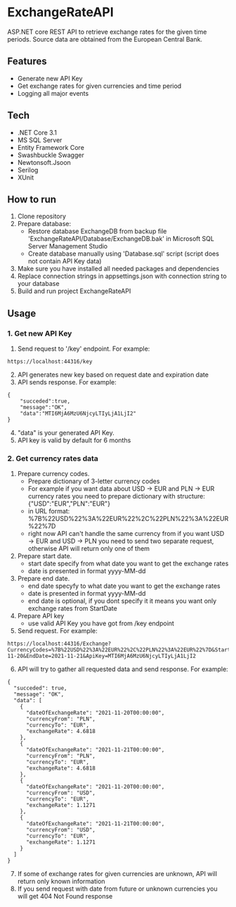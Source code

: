 # ExchangeRateAPI
ASP.NET core REST API to retrieve exchange rates for the given time periods. Source data are obtained from the European Central Bank.

## Features
- Generate new API Key
- Get exchange rates for given currencies and time period
- Logging all major events

## Tech
- .NET Core 3.1
- MS SQL Server
- Entity Framework Core
- Swashbuckle Swagger
- Newtonsoft.Jsoon
- Serilog
- XUnit

## How to run

1. Clone repository
2. Prepare database:
    - Restore database ExchangeDB from backup file 'ExchangeRateAPI/Database/ExchangeDB.bak' in Microsoft SQL Server Management Studio
    - Create database manually using 'Database.sql' script (script does not contain API Key data)
3. Make sure you have installed all needed packages and dependencies
4. Replace connection strings in appsettings.json with connection string to your database
5. Build and run project ExchangeRateAPI


## Usage
### 1. Get new API Key

1. Send request to '/key' endpoint. For example:
```
https://localhost:44316/key
```
2. API generates new key based on request date and expiration date
3. API sends response. For example:
```
{
    "succeded":true,
    "message":"OK",
    "data":"MTI6MjA6MzU6NjcyLTIyLjA1LjI2"
}
```
4. "data" is your generated API Key.
5. API key is valid by default for 6 months
 
### 2. Get currency rates data

1. Prepare currency codes.
    - Prepare dictionary of 3-letter currency codes
    - For example if you want data about USD -> EUR and PLN -> EUR currency rates you need to prepare dictionary with structure: {"USD":"EUR","PLN":"EUR"}
    - in URL format: %7B%22USD%22%3A%22EUR%22%2C%22PLN%22%3A%22EUR%22%7D
    - right now API can't handle the same currency from if you want USD -> EUR and USD -> PLN you need to send two separate request, otherwise API will return only one of them 
2. Prepare start date.
    - start date specify from what date you want to get the exchange rates
    - date is presented in format yyyy-MM-dd
3. Prepare end date.
    - end date specyfy to what date you want to get the exchange rates
    - date is presented in format yyyy-MM-dd
    - end date is optional, if you dont specify it it means you want only exchange rates from StartDate
4. Prepare API key
    - use valid API Key you have got from /key endpoint
5. Send request. For example:
```
https://localhost:44316/Exchange?CurrencyCodes=%7B%22USD%22%3A%22EUR%22%2C%22PLN%22%3A%22EUR%22%7D&StartDate=2021-11-20&EndDate=2021-11-21&ApiKey=MTI6MjA6MzU6NjcyLTIyLjA1LjI2
```
6. API will try to gather all requested data and send response. For example:
```
{
  "succeded": true,
  "message": "OK",
  "data": [
    {
      "dateOfExchangeRate": "2021-11-20T00:00:00",
      "currencyFrom": "PLN",
      "currencyTo": "EUR",
      "exchangeRate": 4.6818
    },
    {
      "dateOfExchangeRate": "2021-11-21T00:00:00",
      "currencyFrom": "PLN",
      "currencyTo": "EUR",
      "exchangeRate": 4.6818
    },
    {
      "dateOfExchangeRate": "2021-11-20T00:00:00",
      "currencyFrom": "USD",
      "currencyTo": "EUR",
      "exchangeRate": 1.1271
    },
    {
      "dateOfExchangeRate": "2021-11-21T00:00:00",
      "currencyFrom": "USD",
      "currencyTo": "EUR",
      "exchangeRate": 1.1271
    }
  ]
}
```
7. If some of exchange rates for given currencies are unknown, API will return only known information
8. If you send request with date from future or unknown currencies you will get 404 Not Found response
